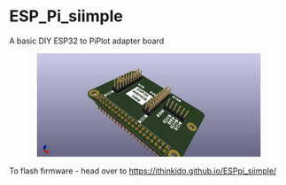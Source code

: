 # ESP_Pi_siimple
 A basic DIY ESP32 to PiPlot adapter board  

 <p align="center"><img src="https://raw.githubusercontent.com/ithinkido/ESPpi_siimple/main/pics/ESPpiSLANT.jpg?sanitize=true" width=80%></p>


To flash firmware - head over to https://ithinkido.github.io/ESPpi_siimple/
